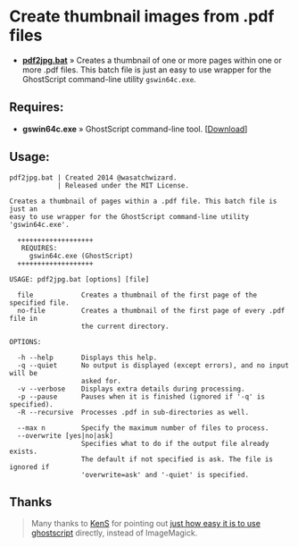 
# Create thumbnail images from .pdf files

* [__pdf2jpg.bat__](https://github.com/kodybrown/dos/blob/master/pdf2jpg.bat) » Creates a thumbnail of one or more pages within one or more .pdf files. This batch file is just an easy to use wrapper for the GhostScript command-line utility `gswin64c.exe`.

## Requires:

* __gswin64c.exe__ » GhostScript command-line tool. [[Download](http://www.ghostscript.com/download/gsdnld.html)]

## Usage:

    pdf2jpg.bat | Created 2014 @wasatchwizard.
                | Released under the MIT License.

    Creates a thumbnail of pages within a .pdf file. This batch file is just an
    easy to use wrapper for the GhostScript command-line utility 'gswin64c.exe'.

      +++++++++++++++++++
       REQUIRES:
         gswin64c.exe (GhostScript)
      +++++++++++++++++++

    USAGE: pdf2jpg.bat [options] [file]

      file            Creates a thumbnail of the first page of the specified file.
      no-file         Creates a thumbnail of the first page of every .pdf file in
                      the current directory.

    OPTIONS:

      -h --help       Displays this help.
      -q --quiet      No output is displayed (except errors), and no input will be
                      asked for.
      -v --verbose    Displays extra details during processing.
      -p --pause      Pauses when it is finished (ignored if '-q' is specified).
      -R --recursive  Processes .pdf in sub-directories as well.

      --max n         Specify the maximum number of files to process.
      --overwrite [yes|no|ask]
                      Specifies what to do if the output file already exists.
                      The default if not specified is ask. The file is ignored if
                      'overwrite=ask' and '-quiet' is specified.

## Thanks

> Many thanks to [KenS](http://stackoverflow.com/users/701996/kens) for pointing out [just how easy it is to use ghostscript](http://stackoverflow.com/questions/12614801/how-to-execute-imagemagick-to-convert-only-the-first-page-of-the-multipage-pdf-t) directly, instead of ImageMagick.
